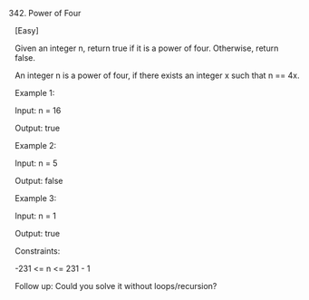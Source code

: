 342. Power of Four

[Easy]

Given an integer n, return true if it is a power of four. Otherwise, return false.

An integer n is a power of four, if there exists an integer x such that n == 4x.

Example 1:

Input: n = 16

Output: true

Example 2:

Input: n = 5

Output: false

Example 3:

Input: n = 1

Output: true
 

Constraints:

-231 <= n <= 231 - 1

Follow up: Could you solve it without loops/recursion?